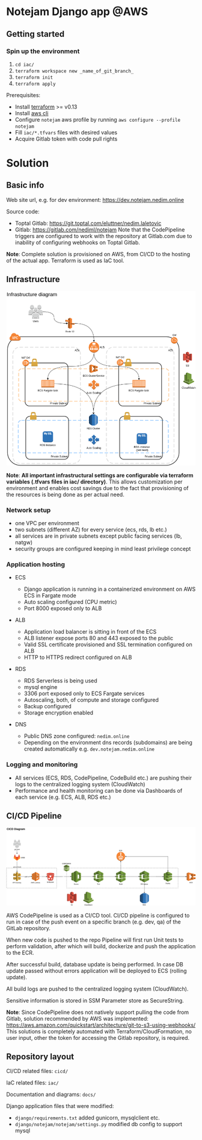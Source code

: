 # Notejam Django app @AWS

## Getting started

### Spin up the environment
    
1. `cd iac/`
2. `terraform workspace new _name_of_git_branch_` 
3. `terraform init`
4. `terraform apply`

Prerequisites:
- Install [terraform](https://learn.hashicorp.com/terraform/getting-started/install.html) >= v0.13 
- Install [aws cli](https://aws.amazon.com/cli/)
- Configure `notejam` aws profile by running `aws configure --profile notejam`
- Fill `iac/*.tfvars` files with desired values
- Acquire Gitlab token with code pull rights


# Solution

## Basic info
Web site url, e.g. for dev environment: https://dev.notejam.nedim.online

Source code:
- Toptal Gitlab: https://git.toptal.com/eluttner/nedim.laletovic
- Gitlab: https://gitlab.com/nediml/notejam
Note that the CodePipeline triggers are configured to work with the repository at Gitlab.com due to inability of configuring webhooks on Toptal Gitlab.

**Note**: Complete solution is provisioned on AWS, from CI/CD to the hosting of the actual app. Terraform is used as IaC tool. 



## Infrastructure
![](/docs/notejam-infra.png)


**Note**: **All important infrastructural settings are configurable via terraform variables (.tfvars files in iac/ directory)**. This allows customization per environment and enables cost savings due to the fact that provisioning of the resources is being done as per actual need.

### Network setup
- one VPC per environment
- two subnets (different AZ) for every service (ecs, rds, lb etc.)
- all services are in private subnets except public facing services (lb, natgw)
- security groups are configured keeping in mind least privilege concept

### Application hosting

- ECS
    - Django application is running in a containerized environment on AWS ECS in Fargate mode
    - Auto scaling configured (CPU metric)
    - Port 8000 exposed only to ALB
    
- ALB
    - Application load balancer is sitting in front of the ECS 
    - ALB listener expose ports 80 and 443 exposed to the public
    - Valid SSL certificate provisioned and SSL termination configured on ALB
    - HTTP to HTTPS redirect configured on ALB

- RDS
    - RDS Serverless is being used
    - mysql engine
    - 3306 port exposed only to ECS Fargate services
    - Autoscaling, both, of compute and storage configured
    - Backup configured
    - Storage encryption enabled

-  DNS
    - Public DNS zone configured: `nedim.online`
    - Depending on the environment dns records (subdomains) are being created automatically e.g. `dev.notejam.nedim.online`

### Logging and monitoring
- All services (ECS, RDS, CodePipeline, CodeBuild etc.) are pushing their logs to the centralized logging system (CloudWatch)
- Performance and health monitoring can be done via Dashboards of each service (e.g. ECS, ALB, RDS etc.)

    
## CI/CD Pipeline
![](/docs/notejam-cicd.png)

AWS CodePipeline is used as a CI/CD tool.
CI/CD pipeline is configured to run in case of the push event on a specific branch (e.g. dev, qa) of the GitLab repository. 

When new code is pushed to the repo Pipeline will first run Unit tests to perform validation, after which will build, dockerize and push the application to the ECR.

After successful build, database update is being performed.
In case DB update passed without errors application will be deployed to ECS (rolling update).

All build logs are pushed to the centralized logging system (CloudWatch).

Sensitive information is stored in SSM Parameter store as SecureString.

**Note**: Since CodePipeline does not natively support pulling the code from Gitlab, solution recommended by AWS was implemented: https://aws.amazon.com/quickstart/architecture/git-to-s3-using-webhooks/
This solutions is completely automated with Terraform/CloudFormation, no user input, other the token for accessing the Gitlab repository, is required.

## Repository layout
CI/CD related files: `cicd/`

IaC related files: `iac/`

Documentation and diagrams: `docs/`

Django application files that were modified:

- `django/requirements.txt` added gunicorn, mysqlclient etc.
- `django/notejam/notejam/settings.py` modified db config to support mysql